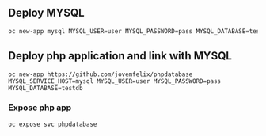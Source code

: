 ## Deploy MYSQL
```sh
oc new-app mysql MYSQL_USER=user MYSQL_PASSWORD=pass MYSQL_DATABASE=testdb -l db=mysql
```



## Deploy php application and link with MYSQL

```
oc new-app https://github.com/jovemfelix/phpdatabase MYSQL_SERVICE_HOST=mysql MYSQL_USER=user MYSQL_PASSWORD=pass MYSQL_DATABASE=testdb
```



### Expose php app

```
oc expose svc phpdatabase
```